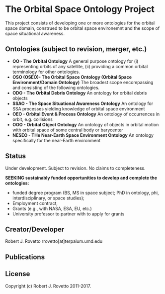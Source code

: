 # The Orbital Space Ontology Project
This project consists of developing one or more ontologies for the orbital space domain, construed to be orbital space environemnt and the scope of space situational awareness. 

## Ontologies (subject to revision, merger, etc.)
* **OO - The Orbital Ontology**
  A general purpose ontology for (i) representing orbits of any satellite, (ii) providing a common orbital terminology for other ontologies.
* **OSO (OSEO)- The Orbital Space Ontology (Orbital Space Environment/Domain Ontology)**
  The broadest scope encompassing and consisting of the following ontologies.
* **ODO - The Orbital Debris Ontology**
  An ontology for orbital debris objects
* **SSAO - The Space Situational Awareness Ontology**
  An ontology for SSA processes yielding knowledge of orbital space environment 
* **OEO - Orbital Event & Process Ontology**
  An ontology of occurrences in orbit, e.g. collisions
* **OOO - Orbital Object Ontology**
  An ontology of objects in orbital motion with orbital space of some central body or barycenter
* **NESEO - THe Near-Earth Space Environment Ontology**
  An ontology specifically for the near-Earth environment

## Status
Under development.
Subject to revision.
No claims to completeness.

**SEEKING sustainably funded opportunities to develop and complete the ontologies:**
* funded degree program (BS, MS in space subject; PhD in ontology, phi, interdisciplinary, or space studies); 
* Employment contract, 
* Grants (e.g., with NASA, ESA, EU, etc.)
* University professor to partner with to apply for grants 

## Creator/Developer
Robert J. Rovetto
rrovetto[at]terpalum.umd.edu

## Publications


## License
Copyright (c) Robert J. Rovetto 2011-2017.

